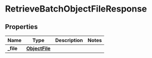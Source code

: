

# RetrieveBatchObjectFileResponse


## Properties

Name | Type | Description | Notes
------------ | ------------- | ------------- | -------------
**_file** | [**ObjectFile**](ObjectFile.md) |  | 



